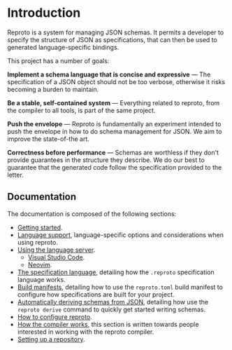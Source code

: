 # Introduction

Reproto is a system for managing JSON schemas.
It permits a developer to specify the structure of JSON as specifications, that can then be used to
generated language-specific bindings.

This project has a number of goals:

**Implement a schema language that is concise and expressive** &mdash;
The specification of a JSON object should not be too verbose, otherwise it risks becoming a burden
to maintain.

**Be a stable, self-contained system** &mdash;
Everything related to reproto, from the compiler to all tools, is part of the same project.

**Push the envelope** &mdash;
Reproto is fundamentally an experiment intended to push the envelope in how to do schema management
for JSON.
We aim to improve the state-of-the art.

**Correctness before performance** &mdash;
Schemas are worthless if they don't provide guarantees in the structure they describe.
We do our best to guarantee that the generated code follow the specification provided to the
letter.

## Documentation

The documentation is composed of the following sections:

 * [Getting started](usage/getting-started.md).
 * [Language support](usage/language-support.md), language-specific options and considerations
   when using reproto.
 * [Using the language server](usage/language-server.md).
   * [Visual Studio Code](usage/language-server.md#visual-studio-code).
   * [Neovim](usage/language-server.md#neovim).
 * [The specification language](spec.md), detailing how the `.reproto` specification language works.
 * [Build manifests](manifest.md), detailing how to use the `reproto.toml` build manifest to configure how
   specifications are built for your project.
 * [Automatically deriving schemas from JSON](derive.md), detailing how use the `reproto derive`
   command to quickly get started writing schemas.
 * [How to configure reproto](config.md).
 * [How the compiler works](compiler.md), this section is written towards people interested in
   working with the reproto compiler.
 * [Setting up a repository](usage/setting-up-a-repository.md).
